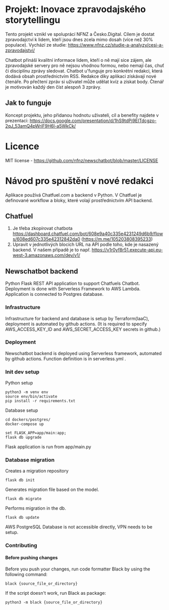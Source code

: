 # Projekt: Inovace zpravodajského storytellingu 
Tento projekt vznikl ve spoluprácí NFNZ a Česko.Digital. Cílem je dostat zpravodajctví k lidem, kteří jsou dnes zcela mimo dosah (více než 30% populace). 
Vychází ze studie: https://www.nfnz.cz/studie-a-analyzy/cesi-a-zpravodajstvi/

Chatbot přináší kvalitní informace lidem, kteří o ně mají sice zájem, ale zpravodajské servery pro ně nejsou vhodnou formou, nebo nemají čas, chuť či disciplínu zprávy sledovat. Chatbot u'funguje pro konkrétní redakci, která dodává obsah prostřednictvím RSS. Redakce díky aplikaci získávají nové čtenáře. Po přečtení zpráv si uživatel může udělat kvíz a získat body. Čtenář je motivován každý den číst alespoň 3 zprávy. 

## Jak to funguje
Koncept projektu, jeho přidanou hodnotu uživateli, cíl a benefity najdete v prezentaci: https://docs.google.com/presentation/d/1hS9tdPj9EITdcgzo-2qJ_53amQ4pWriF9H6l-a5WkCk/

# Licence
MIT license - https://github.com/nfnz/newschatbot/blob/master/LICENSE

# Návod pro spuštění v nové redakci
Aplikace používá Chatfuel.com a backend v Python. V Chatfuel je definované workflow a bloky, které volají prostřednictvím API backend.

## Chatfuel
1. Je třeba zkopírovat chatbota https://dashboard.chatfuel.com/bot/608e9a40c335e4231249d6b9/flows/608ed607c335e42312842da0 (https://m.me/105203808395233)
2. Upravit v jednotlivých blocích URL na API podle toho, kde je nasazený backend. V našem případě je to např. https://v1r0yf8r51.execute-api.eu-west-3.amazonaws.com/dev/v1/<APIname>

## Newschatbot backend

Python Flask REST API application to support Chatfuels Chatbot. Deployment is done with Serverless Framework to AWS Lambda. Application is connected to Postgres database.

### Infrastructure
Infrastructure for backend and database is setup by Terraform(IaaC), deployment is automated by github actions. (It is required to specify AWS_ACCESS_KEY_ID and AWS_SECRET_ACCESS_KEY secrets in github.)
  
### Deployment

Newschatbot backend is deployed using Serverless framework, automated by github actions. Function definition is in serverless.yml .

### Init dev setup
Python  setup
```
python3 -m venv env
source env/bin/activate
pip install -r requirements.txt
```

Database setup
```
cd dockers/postgres/
docker-compose up

set FLASK_APP=app/main:app;
flask db upgrade
```
Flask application is run from app/main.py

### Database migration
  
Creates a migration repository
```
flask db init 
```
Generates migration file based on the model.
```
flask db migrate
```
Performs migration in the db.
```
flask db update
```
AWS PostgreSQL Database is not accessible directly, VPN needs to be setup.


### Contributing
#### Before pushing changes
Before you push your changes, run code formatter Black by using the following command:
```
black {source_file_or_directory} 
```
If the script doesn't work, run Black as package: 
```
python3 -m black {source_file_or_directory}
```
